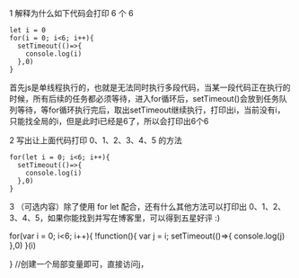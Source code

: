 1 解释为什么如下代码会打印 6 个 6
```
let i = 0
for(i = 0; i<6; i++){
  setTimeout(()=>{
    console.log(i)
  },0)
}
```
首先js是单线程执行的，也就是无法同时执行多段代码，当某一段代码正在执行的时候，所有后续的任务都必须等待，进入for循环后，setTimeout()会放到任务队列等待，等for循环执行完后，取出setTimeout继续执行，打印出i，当前没有i，只能找全局的i，但是此时i已经是6了，所以会打印出6个6


2 写出让上面代码打印 0、1、2、3、4、5 的方法
```
for(let i = 0; i<6; i++){
  setTimeout(()=>{
    console.log(i)
  },0)
}
```
3 （可选内容）除了使用 for let 配合，还有什么其他方法可以打印出 0、1、2、3、4、5，如果你能找到并写在博客里，可以得到五星好评 :)

for(var  i = 0; i<6; i++){
	!function(){
		var j = i;
		 setTimeout(()=>{
     console.log(j)
  },0)
	}(i)
 
}
//创建一个局部变量即可，直接访问j，